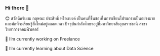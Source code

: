 ### Hi there 👋

 😊 สวัสดีครับผม กฤษณะ ประสิทธิ์ หรือเเบงค์ เป็นคนที่ชื่นชอบในการเขียนโปรแกรมเป็นอย่างมาก เเละมักที่จะเรียนรู้สิ่งใหม่อยู่ตลอดเวลา ปัจจุบันกำลังศึกษาอยู่ที่มหาวิทยาลัยอุบลราชธานี สาขาวิทยาการคอมพิวเตอร์

 🔭 I’m currently working on Freelance 
 
 🌱 I’m currently learning about Data Science

<!--
**kritsanapr60/kritsanapr60** is a ✨ _special_ ✨ repository because its `README.md` (this file) appears on your GitHub profile.

Here are some ideas to get you started:

- 🔭 I’m currently working on ...
- 🌱 I’m currently learning ...
- 👯 I’m looking to collaborate on ...
- 🤔 I’m looking for help with ...
- 💬 Ask me about ...
- 📫 How to reach me: ...
- 😄 Pronouns: ...
- ⚡ Fun fact: ...
-->
